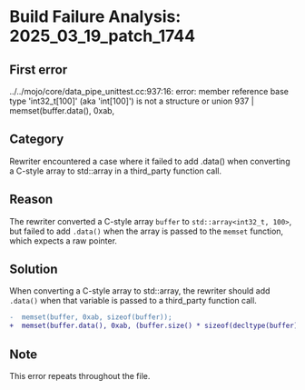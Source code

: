# Build Failure Analysis: 2025_03_19_patch_1744

## First error

../../mojo/core/data_pipe_unittest.cc:937:16: error: member reference base type 'int32_t[100]' (aka 'int[100]') is not a structure or union
  937 |   memset(buffer.data(), 0xab,

## Category
Rewriter encountered a case where it failed to add .data() when converting a C-style array to std::array in a third_party function call.

## Reason
The rewriter converted a C-style array `buffer` to `std::array<int32_t, 100>`, but failed to add `.data()` when the array is passed to the `memset` function, which expects a raw pointer.

## Solution
When converting a C-style array to std::array, the rewriter should add `.data()` when that variable is passed to a third_party function call.

```diff
-  memset(buffer, 0xab, sizeof(buffer));
+  memset(buffer.data(), 0xab, (buffer.size() * sizeof(decltype(buffer)::value_type)));
```

## Note
This error repeats throughout the file.